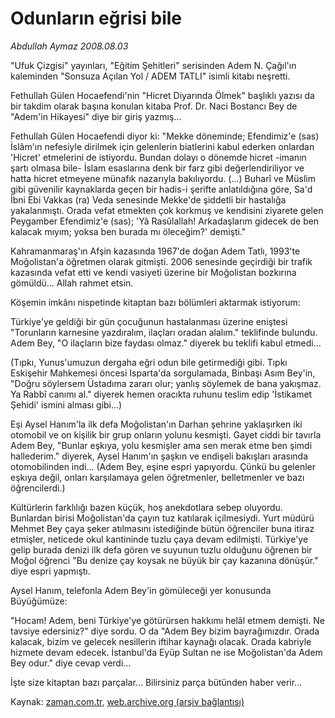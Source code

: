 # Odunların  eğrisi bile

*Abdullah Aymaz 2008.08.03*

<tr><td class="metin" colspan="2" style="padding-top: 20px; padding-left: 5px; padding-right: 10px;">"Ufuk Çizgisi" yayınları, "Eğitim Şehitleri" serisinden Adem N. Çağıl'ın kaleminden "Sonsuza Açılan Yol / ADEM TATLI" isimli kitabı neşretti.</td></tr><tr><td class="metin" colspan="2" style="padding-top: 20px; padding-left: 5px; padding-right: 10px;"><p>Fethullah Gülen Hocaefendi'nin "Hicret Diyarında Ölmek" başlıklı yazısı da bir takdim olarak başına konulan kitaba Prof. Dr. Naci Bostancı Bey de "Adem'in Hikayesi" diye bir giriş yazmış...
<p>Fethullah Gülen Hocaefendi diyor ki: "Mekke döneminde; Efendimiz'e (sas) İslâm'ın nefesiyle dirilmek için gelenlerin biatlerini kabul ederken onlardan 'Hicret' etmelerini de istiyordu. Bundan dolayı o dönemde hicret -imanın şartı olmasa bile- İslam esaslarına denk bir farz gibi değerlendiriliyor ve hatta hicret etmeyene münafık nazarıyla bakılıyordu. (...) Buharî ve Müslim gibi güvenilir kaynaklarda geçen bir hadis-i şerifte anlatıldığına göre, Sa'd İbni Ebi Vakkas (ra) Veda senesinde Mekke'de şiddetli bir hastalığa yakalanmıştı. Orada vefat etmekten çok korkmuş ve kendisini ziyarete gelen Peygamber Efendimiz'e (sas); 'Yâ Rasûlallah! Arkadaşlarım gidecek de ben kalacak mıyım; yoksa ben burada mı öleceğim?' demişti."
<p>Kahramanmaraş'ın Afşin kazasında 1967'de doğan Adem Tatlı, 1993'te Moğolistan'a öğretmen olarak gitmişti. 2006 senesinde geçirdiği bir trafik kazasında vefat etti ve kendi vasiyeti üzerine bir Moğolistan bozkırına gömüldü... Allah rahmet etsin. 
<p>Köşemin imkânı nispetinde kitaptan bazı bölümleri aktarmak istiyorum:
<p>Türkiye'ye geldiği bir gün çocuğunun hastalanması üzerine eniştesi "Torunların karnesine yazdıralım, ilaçları oradan alalım." teklifinde bulundu. Adem Bey, "O ilaçların bize faydası olmaz." diyerek bu teklifi kabul etmedi...
<p>(Tıpkı, Yunus'umuzun dergaha eğri odun bile getirmediği gibi. Tıpkı Eskişehir Mahkemesi öncesi Isparta'da sorgulamada, Binbaşı Asım Bey'in, "Doğru söylersem Üstadıma zararı olur; yanlış söylemek de bana yakışmaz. Ya Rabbî canımı al." diyerek hemen oracıkta ruhunu teslim edip 'İstikamet Şehidi' ismini alması gibi...)
<p>Eşi Aysel Hanım'la ilk defa Moğolistan'ın Darhan şehrine yaklaşırken iki otomobil ve on kişilik bir grup onların yolunu kesmişti. Gayet ciddi bir tavırla Adem Bey, "Bunlar eşkıya, yolu kesmişler ama sen merak etme ben şimdi hallederim." diyerek, Aysel Hanım'ın şaşkın ve endişeli bakışları arasında otomobilinden indi... (Adem Bey, eşine espri yapıyordu. Çünkü bu gelenler eşkıya değil, onları karşılamaya gelen öğretmenler, belletmenler ve bazı öğrencilerdi.)
<p>Kültürlerin farklılığı bazen küçük, hoş anekdotlara sebep oluyordu. Bunlardan birisi Moğolistan'da çayın tuz katılarak içilmesiydi. Yurt müdürü Mehmet Bey çaya şeker atılmasını istediğinde bütün öğrenciler buna itiraz etmişler, neticede okul kantininde tuzlu çaya devam edilmişti. Türkiye'ye gelip burada denizi ilk defa gören ve suyunun tuzlu olduğunu öğrenen bir Moğol öğrenci "Bu denize çay koysak ne büyük bir çay kazanına dönüşür." diye espri yapmıştı.
<p>Aysel Hanım, telefonla Adem Bey'in gömüleceği yer konusunda Büyüğümüze:
<p>"Hocam! Adem, beni Türkiye'ye götürürsen hakkımı helâl etmem demişti. Ne tavsiye edersiniz?" diye sordu. O da "Adem Bey bizim bayrağımızdır. Orada kalacak, bizim ve gelecek nesillerin iftihar kaynağı olacak. Orada kabriyle hizmete devam edecek. İstanbul'da Eyüp Sultan ne ise Moğolistan'da Adem Bey odur." diye cevap verdi...
<p>İşte size kitaptan bazı parçalar... Bilirsiniz parça bütünden haber verir...<br/></p></p></p></p></p></p></p></p></p></p></p></td></tr>

Kaynak: [zaman.com.tr](http://zaman.com.tr/yazar.do?yazino=721673), [web.archive.org (arşiv bağlantısı)](http://web.archive.org/web/20080828114135/http://www.zaman.com.tr:80/yazar.do?yazino=721673)
